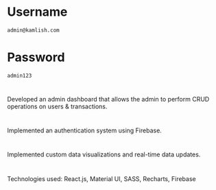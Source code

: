# Username 
    admin@kamlish.com
# Password 
    admin123

#
Developed an admin dashboard that allows the admin to perform CRUD operations on users & transactions.
#
Implemented an authentication system using Firebase.
#
Implemented custom data visualizations and real-time data updates.
#
Technologies used: React.js, Material UI, SASS, Recharts, Firebase